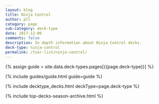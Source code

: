 ```yaml
---
layout: blog
title: Ninja Control
author: pll
category: page
sub-category: deck-type
date: 2017-12-06
comments: false
description: In depth information about Ninja Control decks.
deck-type: ninja-control
permalink: /tier-list/ninja-control/ 
---
```


{% assign guide = site.data.deck-types.pages[{{page.deck-type}}] %}

{% include guides/guide.html guide=guide %}

{% include decktype_decks.html deckType=page.deck-type %}

{% include top-decks-season-archive.html %}